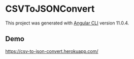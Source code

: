 # CSVToJSONConvert

This project was generated with [Angular CLI](https://github.com/angular/angular-cli) version 11.0.4.

## Demo

https://csv-to-json-convert.herokuapp.com/

